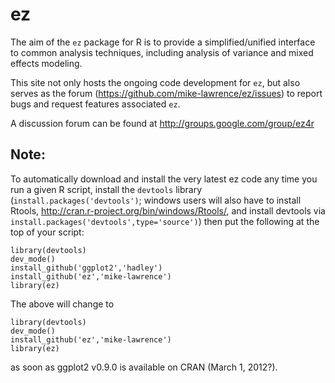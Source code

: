 # ez

The aim of the `ez` package for R is to provide a simplified/unified interface to common analysis techniques, including analysis of variance and mixed effects modeling. 

This site not only hosts the ongoing code development for `ez`, but also serves as the forum (https://github.com/mike-lawrence/ez/issues) to report bugs and request features associated `ez`.

A discussion forum can be found at http://groups.google.com/group/ez4r

## Note:

To automatically download and install the very latest ez code any time you run a given R script, install the `devtools` library (`install.packages('devtools')`; windows users will also have to install Rtools, http://cran.r-project.org/bin/windows/Rtools/, and install devtools via `install.packages('devtools',type='source')`) then put the following at the top of your script:

    library(devtools)
    dev_mode()
    install_github('ggplot2','hadley')
    install_github('ez','mike-lawrence')
    library(ez)

The above will change to

    library(devtools)
    dev_mode()
    install_github('ez','mike-lawrence')
    library(ez)

as soon as ggplot2 v0.9.0 is available on CRAN (March 1, 2012?).

